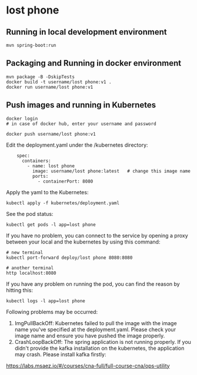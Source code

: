 # lost phone

## Running in local development environment

```
mvn spring-boot:run
```

## Packaging and Running in docker environment

```
mvn package -B -DskipTests
docker build -t username/lost phone:v1 .
docker run username/lost phone:v1
```

## Push images and running in Kubernetes

```
docker login 
# in case of docker hub, enter your username and password

docker push username/lost phone:v1
```

Edit the deployment.yaml under the /kubernetes directory:
```
    spec:
      containers:
        - name: lost phone
          image: username/lost phone:latest   # change this image name
          ports:
            - containerPort: 8080

```

Apply the yaml to the Kubernetes:
```
kubectl apply -f kubernetes/deployment.yaml
```

See the pod status:
```
kubectl get pods -l app=lost phone
```

If you have no problem, you can connect to the service by opening a proxy between your local and the kubernetes by using this command:
```
# new terminal
kubectl port-forward deploy/lost phone 8080:8080

# another terminal
http localhost:8080
```

If you have any problem on running the pod, you can find the reason by hitting this:
```
kubectl logs -l app=lost phone
```

Following problems may be occurred:

1. ImgPullBackOff:  Kubernetes failed to pull the image with the image name you've specified at the deployment.yaml. Please check your image name and ensure you have pushed the image properly.
1. CrashLoopBackOff: The spring application is not running properly. If you didn't provide the kafka installation on the kubernetes, the application may crash. Please install kafka firstly:

https://labs.msaez.io/#/courses/cna-full/full-course-cna/ops-utility

